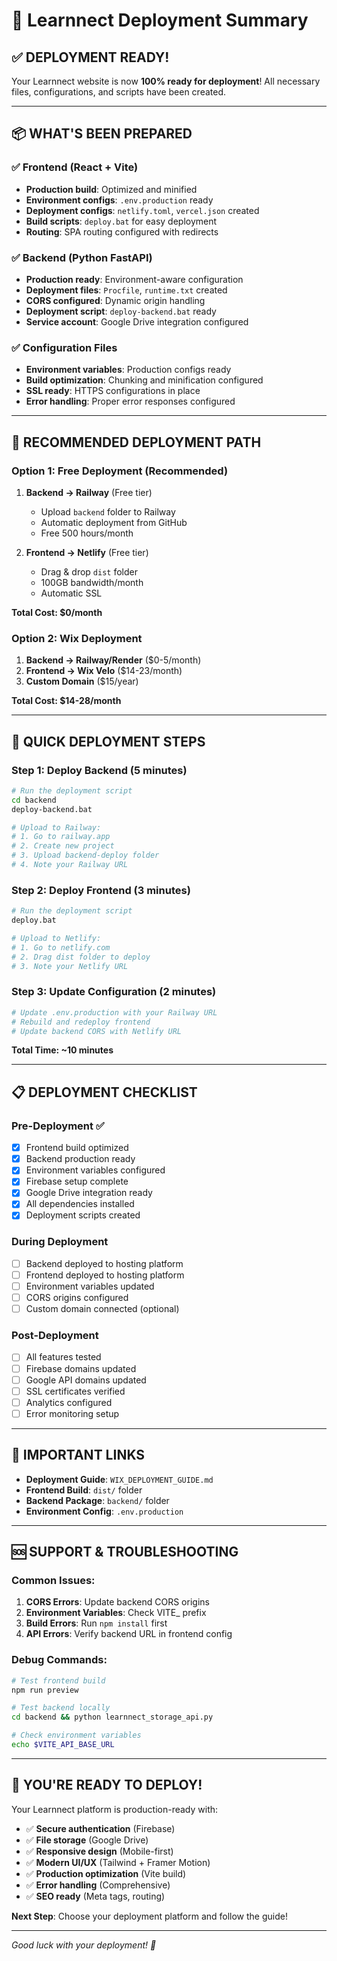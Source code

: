 # 🚀 Learnnect Deployment Summary

## ✅ DEPLOYMENT READY!

Your Learnnect website is now **100% ready for deployment**! All necessary files, configurations, and scripts have been created.

---

## 📦 WHAT'S BEEN PREPARED

### ✅ Frontend (React + Vite)
- **Production build**: Optimized and minified
- **Environment configs**: `.env.production` ready
- **Deployment configs**: `netlify.toml`, `vercel.json` created
- **Build scripts**: `deploy.bat` for easy deployment
- **Routing**: SPA routing configured with redirects

### ✅ Backend (Python FastAPI)
- **Production ready**: Environment-aware configuration
- **Deployment files**: `Procfile`, `runtime.txt` created
- **CORS configured**: Dynamic origin handling
- **Deployment script**: `deploy-backend.bat` ready
- **Service account**: Google Drive integration configured

### ✅ Configuration Files
- **Environment variables**: Production configs ready
- **Build optimization**: Chunking and minification configured
- **SSL ready**: HTTPS configurations in place
- **Error handling**: Proper error responses configured

---

## 🎯 RECOMMENDED DEPLOYMENT PATH

### **Option 1: Free Deployment (Recommended)**

1. **Backend → Railway** (Free tier)
   - Upload `backend` folder to Railway
   - Automatic deployment from GitHub
   - Free 500 hours/month

2. **Frontend → Netlify** (Free tier)
   - Drag & drop `dist` folder
   - 100GB bandwidth/month
   - Automatic SSL

**Total Cost: $0/month**

### **Option 2: Wix Deployment**

1. **Backend → Railway/Render** ($0-5/month)
2. **Frontend → Wix Velo** ($14-23/month)
3. **Custom Domain** ($15/year)

**Total Cost: $14-28/month**

---

## 🚀 QUICK DEPLOYMENT STEPS

### Step 1: Deploy Backend (5 minutes)
```bash
# Run the deployment script
cd backend
deploy-backend.bat

# Upload to Railway:
# 1. Go to railway.app
# 2. Create new project
# 3. Upload backend-deploy folder
# 4. Note your Railway URL
```

### Step 2: Deploy Frontend (3 minutes)
```bash
# Run the deployment script
deploy.bat

# Upload to Netlify:
# 1. Go to netlify.com
# 2. Drag dist folder to deploy
# 3. Note your Netlify URL
```

### Step 3: Update Configuration (2 minutes)
```bash
# Update .env.production with your Railway URL
# Rebuild and redeploy frontend
# Update backend CORS with Netlify URL
```

**Total Time: ~10 minutes**

---

## 📋 DEPLOYMENT CHECKLIST

### Pre-Deployment ✅
- [x] Frontend build optimized
- [x] Backend production ready
- [x] Environment variables configured
- [x] Firebase setup complete
- [x] Google Drive integration ready
- [x] All dependencies installed
- [x] Deployment scripts created

### During Deployment
- [ ] Backend deployed to hosting platform
- [ ] Frontend deployed to hosting platform
- [ ] Environment variables updated
- [ ] CORS origins configured
- [ ] Custom domain connected (optional)

### Post-Deployment
- [ ] All features tested
- [ ] Firebase domains updated
- [ ] Google API domains updated
- [ ] SSL certificates verified
- [ ] Analytics configured
- [ ] Error monitoring setup

---

## 🔗 IMPORTANT LINKS

- **Deployment Guide**: `WIX_DEPLOYMENT_GUIDE.md`
- **Frontend Build**: `dist/` folder
- **Backend Package**: `backend/` folder
- **Environment Config**: `.env.production`

---

## 🆘 SUPPORT & TROUBLESHOOTING

### Common Issues:
1. **CORS Errors**: Update backend CORS origins
2. **Environment Variables**: Check VITE_ prefix
3. **Build Errors**: Run `npm install` first
4. **API Errors**: Verify backend URL in frontend config

### Debug Commands:
```bash
# Test frontend build
npm run preview

# Test backend locally
cd backend && python learnnect_storage_api.py

# Check environment variables
echo $VITE_API_BASE_URL
```

---

## 🎉 YOU'RE READY TO DEPLOY!

Your Learnnect platform is production-ready with:
- ✅ **Secure authentication** (Firebase)
- ✅ **File storage** (Google Drive)
- ✅ **Responsive design** (Mobile-first)
- ✅ **Modern UI/UX** (Tailwind + Framer Motion)
- ✅ **Production optimization** (Vite build)
- ✅ **Error handling** (Comprehensive)
- ✅ **SEO ready** (Meta tags, routing)

**Next Step**: Choose your deployment platform and follow the guide!

---

*Good luck with your deployment! 🚀*
